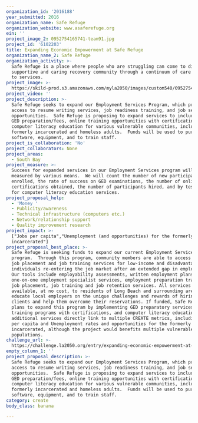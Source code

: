```yaml
---
organization_id: '2016188'
year_submitted: 2016
organization_name: Safe Refuge
organization_website: www.asaferefuge.org
ein: ''
project_image_2: 0952754165741-team91.jpg
project_id: '6102203'
title: Expanding Economic Empowerment at Safe Refuge
organization_name_2: Safe Refuge
organization_activity: >-
  Safe Refuge is a place where people who are struggling can come to discover a
  supportive and caring recovery community through a continuum of care approach
  to services.
project_image: >-
  https://skild-prod.s3.amazonaws.com/myla2050/images/custom540/0952754165741-team91.jpg
project_video: ''
project_description: >-
  Safe Refuge seeks to expand our Employment Services Program, which provides
  access to resume writing services, job readiness training, and job search
  opportunities.  Safe Refuge is proposing to expand services to include online
  GED preparation/fees, online training opportunities with certifications, and
  computer literacy education for various vulnerable communities, including the
  formerly incarcerated and homeless adults.  Funds will be used to purchase
  software, equipment, and to train staff.
project_is_collaboration: 'No'
project_collaborators: None
project_areas:
  - South Bay
project_measure: >-
  Success for expanded services in our Employment Services program will be
  measured by various means.  We will count the number of new participants
  enrolled, the rate of success on GED examinations, the number of online
  certifications obtained, the number of participants hired, and by test results
  for computer literacy education services.
project_proposal_help:
  - 'Money '
  - Publicity/awareness
  - Technical infrastructure (computers etc.)
  - Network/relationship support
  - Quality improvement research
project_impact: >-
  ["Jobs per capita","Unemployment (and opportunities) for the formerly
  incarcerated"]
project_proposal_best_place: >-
  Safe Refuge is seeking funds to expand our current Employment Services
  program.  Through this program, community members are able to access on-site
  job placement and job training services for low-income and disadvantaged
  individuals re-entering the job market after an extended gap in employment.
  Our tools include employability assessments, written employment plans,
  one-on-one employment specialist services, employment preparation training,
  job placement, job training and job retention services. All services are
  available, at no cost, to residents of Long Beach and surrounding areas. We
  educate local employers on the unique challenges and rewards of hiring our
  clients and help them overcome their reservations. If funded, Safe Refuge
  plans to expand this program by implementing GED preparatory services, online
  training programs with certifications, and computer literacy education.  These
  additional services directly link to multiple CREATE metrics, including Jobs
  per capita and Unemployment rates and opportunities for the formerly
  incarcerated, although the project would benefits multiple vulnerable
  populations.
challenge_url: >-
  https://challenge.la2050.org/entry/expanding-economic-empowerment-at-safe-refuge
empty_column_1: ''
project_proposal_description: >-
  Safe Refuge seeks to expand our Employment Services Program, which provides
  access to resume writing services, job readiness training, and job search
  opportunities.  Safe Refuge is proposing to expand services to include online
  GED preparation/fees, online training opportunities with certifications, and
  computer literacy education for various vulnerable communities, including the
  formerly incarcerated and homeless adults.  Funds will be used to purchase
  software, equipment, and to train staff.
category: create
body_class: banana

---
```

